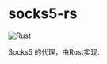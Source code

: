 # socks5-rs

![Rust](https://github.com/sdttttt/socks5-rs/workflows/Rust/badge.svg)

Socks5 的代理，由Rust实现.
